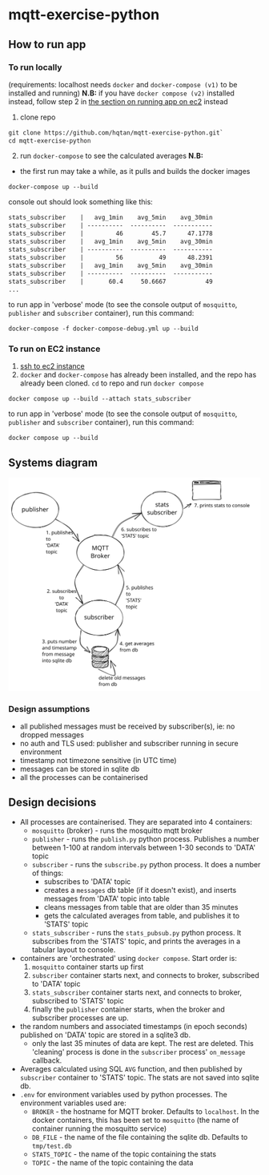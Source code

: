 # mqtt-exercise-python

## How to run app
### To run locally
(requirements: localhost needs `docker` and `docker-compose (v1)` to be installed and running)
**N.B:** if you have `docker compose (v2)` installed instead, follow step 2 in [the section on running app on ec2](#to-run-on-ec2-instance) instead

1. clone repo
```
git clone https://github.com/hqtan/mqtt-exercise-python.git`
cd mqtt-exercise-python
```
2. run `docker-compose` to see the calculated averages
**N.B:**
* the first run may take a while, as it pulls and builds the docker images
```
docker-compose up --build
```
console out should look something like this:
```
stats_subscriber    |   avg_1min    avg_5min    avg_30min
stats_subscriber    | ----------  ----------  -----------
stats_subscriber    |         46        45.7      47.1778
stats_subscriber    |   avg_1min    avg_5min    avg_30min
stats_subscriber    | ----------  ----------  -----------
stats_subscriber    |         56          49      48.2391
stats_subscriber    |   avg_1min    avg_5min    avg_30min
stats_subscriber    | ----------  ----------  -----------
stats_subscriber    |       60.4     50.6667           49
...
```

to run app in 'verbose' mode (to see the console output of `mosquitto`, `publisher` and `subscriber` container), run this command:
```
docker-compose -f docker-compose-debug.yml up --build
```

### To run on EC2 instance
1. [ssh to ec2 instance](https://lightsail.aws.amazon.com/ls/docs/en_us/articles/amazon-lightsail-ssh-using-terminal)
2. `docker` and `docker-compose` has already been installed, and the repo has already been cloned. `cd` to repo and run `docker compose`
```
docker compose up --build --attach stats_subscriber
```

to run app in 'verbose' mode (to see the console output of `mosquitto`, `publisher` and `subscriber` container), run this command:
```
docker compose up --build
```

## Systems diagram
![systems-diagram](systems-diagram.svg)


### Design assumptions
* all published messages must be received by subscriber(s), ie: no dropped messages
* no auth and TLS used: publisher and subscriber running in secure environment
* timestamp not timezone sensitive (in UTC time)
* messages can be stored in sqlite db
* all the processes can be containerised

## Design decisions
* All processes are containerised. They are separated into 4 containers:
  * `mosquitto` (broker) - runs the mosquitto mqtt broker
  * `publisher` - runs the `publish.py` python process. Publishes a number between 1-100 at random intervals between 1-30 seconds to 'DATA' topic
  * `subscriber` - runs the `subscribe.py` python process. It does a number of things:
    * subscribes to 'DATA' topic
    * creates a `messages` db table (if it doesn't exist), and inserts messages from 'DATA' topic into table
    * cleans messages from table that are older than 35 minutes
    * gets the calculated averages from table, and publishes it to 'STATS' topic
  * `stats_subscriber` - runs the `stats_pubsub.py` python process. It subscribes from the 'STATS' topic, and prints the averages in a tabular layout to console.
* containers are 'orchestrated' using `docker compose`. Start order is:
  1. `mosquitto` container starts up first
  2. `subscriber` container starts next, and connects to broker, subscribed to 'DATA' topic
  3. `stats_subscriber` container starts next, and connects to broker, subscribed to 'STATS' topic
  4. finally the `publisher` container starts, when the broker and subscriber processes are up.
* the random numbers and associated timestamps (in epoch seconds) published on 'DATA' topic are stored in a sqlite3 db.
  * only the last 35 minutes of data are kept. The rest are deleted. This 'cleaning' process is done in the `subscriber` process' `on_message` callback.
* Averages calculated using SQL `AVG` function, and then published by `subscriber` container to 'STATS' topic. The stats are not saved into sqlite db.
* `.env` for environment variables used by python processes. The environment variables used are:
  * `BROKER` - the hostname for MQTT broker. Defaults to `localhost`. In the docker containers, this has been set to `mosquitto` (the name of container running the mosquitto service)
  * `DB_FILE` - the name of the file containing the sqlite db. Defaults to `tmp/test.db`
  * `STATS_TOPIC` - the name of the topic containing the stats
  * `TOPIC` - the name of the topic containing the data